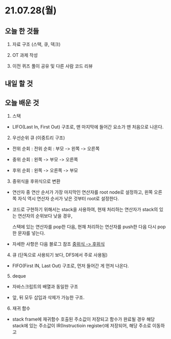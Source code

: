 # 21.07.28(월)

## 오늘 한 것들 

1. 자료 구조 (스택, 큐, 덱크)

2. OT 과제 작성 

3. 이전 퀴즈 풀이 공유 및 다른 사람 코드 리뷰 

## 내일 할 것 



## 오늘 배운 것 

1. 스택 

- LIFO(Last In, First Out) 구조로, 맨 마지막에 들어간 요소가 맨 처음으로 나온다. 

2. 우선순위 큐 (이중트리 구조)

- 전위 순회 : 전위 순회 : 부모 -> 왼쪽 -> 오른쪽 

- 중위 순회 : 왼쪽 -> 부모 -> 오른쪽

- 후위 순회 : 왼쪽 -> 오른쪽 -> 부모

3. 중위식을 후위식으로 변환

- 연산자 중 연산 순서가 가장 마지막인 연산자를 root node로 설정하고, 왼쪽 오른쪽 자식 역시 연산자 순서가 낮은 것부터 root로 설정한다. 

- 코드로 구현하기 위해서는 stack을 사용하여, 현재 처리하는 연산자가 stack의 있는 연산자의 순위보다 낮을 경우, 

   스택에 있는 연산자를 pop한 다음, 현재 처리하는 연산자를 push한 다음 다시 pop한 문자를 넣는다. 

- 자세한 사항은 다음 블로그 참조 [중위식 -> 후위식](https://lamarr.dev/codingtest/2020/04/14/01-stack_postfix_notation.html)

4. 큐 (단독으로 사용되기 보다, DFS에서 주로 사용됨)

- FIFO(First IN, Last Out) 구조로, 먼저 들어간 게 먼저 나온다. 

5. deque

- 자바스크립트의 배열과 동일한 구조 

- 앞, 뒤 모두 삽입과 삭제가 가능한 구조. 

6. 재귀 함수 

- stack frame에 재귀함수 호출된 주소값이 저장되고 함수가 완료될 경우 해당 stack에 있는 주소값이 IR(Instructioin register)에 저장되어, 해당 주소로 이동하고 
